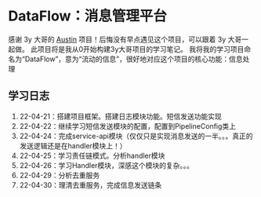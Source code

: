 # DataFlow：消息管理平台
感谢 3y 大哥的 [Austin](https://github.com/ZhongFuCheng3y/austin) 项目！后悔没有早点遇见这个项目，可以跟着 3y 大哥一起做。
此项目将是我从0开始构建3y大哥项目的学习笔记。
我将我的学习项目命名为“DataFlow”，意为“流动的信息”，很好地对应这个项目的核心功能：信息处理

## 学习日志
1. 22-04-21：搭建项目框架。搭建日志模块功能。短信发送功能实现
2. 22-04-22：继续学习短信发送模块的配置，配置到PipelineConfig类上
3. 22-04-24：完成service-api模块（仅仅只是实现消息发送的一半。。。真正的发送逻辑还是在handler模块上！）
4. 22-04-25：学习责任链模式。分析handler模块
5. 22-04-26：学习Handler模块，深感这个模块的复杂。。。
6. 22-04-29：分析去重服务
7. 22-04-30：理清去重服务，完成信息发送链条
